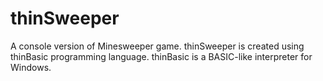 # thinSweeper
A console version of Minesweeper game.
thinSweeper is created using thinBasic programming language.
thinBasic is a BASIC-like interpreter for Windows.
